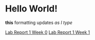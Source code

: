 # Hello World!

**this** formatting updates _as I type_

[Lab Report 1 Week 0](https://sara0112.github.io/cse15l-lab-reports/lab-report-1-week-0.html)
[Lab Report 1 Week 1](https://sara0112.github.io/cse15l-lab-reports/lab-report-1-week-1.html)
